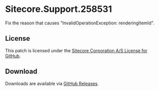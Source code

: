 # Sitecore.Support.258531
Fix the reason that causes &quot;InvalidOperationException: renderingItemId&quot;.

## License  
This patch is licensed under the [Sitecore Corporation A/S License for GitHub](https://github.com/sitecoresupport/Sitecore.Support.258531/blob/master/LICENSE).  

## Download  
Downloads are available via [GitHub Releases](https://github.com/sitecoresupport/Sitecore.Support.258531/releases).  
